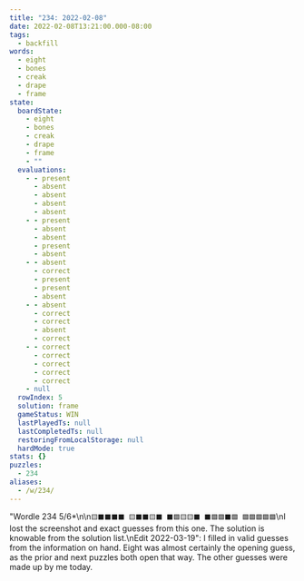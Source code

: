 ```yaml
---
title: "234: 2022-02-08"
date: 2022-02-08T13:21:00.000-08:00
tags:
  - backfill
words:
  - eight
  - bones
  - creak
  - drape
  - frame
state:
  boardState:
    - eight
    - bones
    - creak
    - drape
    - frame
    - ""
  evaluations:
    - - present
      - absent
      - absent
      - absent
      - absent
    - - present
      - absent
      - absent
      - present
      - absent
    - - absent
      - correct
      - present
      - present
      - absent
    - - absent
      - correct
      - correct
      - absent
      - correct
    - - correct
      - correct
      - correct
      - correct
      - correct
    - null
  rowIndex: 5
  solution: frame
  gameStatus: WIN
  lastPlayedTs: null
  lastCompletedTs: null
  restoringFromLocalStorage: null
  hardMode: true
stats: {}
puzzles:
  - 234
aliases:
  - /w/234/
---
```

"Wordle 234 5/6*\n<!-- more -->\n``` 🟨⬛⬛⬛⬛ 🟨⬛⬛🟨⬛ ⬛🟩🟨🟨⬛ ⬛🟩🟩⬛🟩 🟩🟩🟩🟩🟩 ```\nI lost the screenshot and exact guesses from this one. The solution is knowable from the solution list.\nEdit 2022-03-19":
  I filled in valid guesses from the information on hand. Eight was almost
  certainly the opening guess, as the prior and next puzzles both open that way.
  The other guesses were made up by me today.
